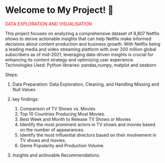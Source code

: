 # Welcome to My Project! 🚀
                                                                                             
                                                                                            
                                                  
  <span style="color:red;">DATA EXPLORATION AND VISUALISATION</span>
                            
                                                               
This project focuses on analyzing a comprehensive dataset of 8,807 Netflix shows to derive actionable insights that can help Netflix make informed decisions about content production and business growth. With Netflix being a leading media and video streaming platform with over 200 million global subscribers as of mid-2021, leveraging data-driven insights is crucial for enhancing its content strategy and optimizing user experience.
Technologies Used: Python libraries: pandas,numpy, matplot and seaborn

Steps:
1. Data Preparation:
Data Exploration, Cleaning, and Handling Missing and Null Values

2. key findings:
   1.  Comparison of TV Shows vs. Movies
   2.  Top 10 Countries Producing Most Movies.
   3.  Best Week and Month to Release TV Shows or Movies
   4.  Identify the most prominent actors in TV shows and movies based on the number of appearances.
   5.  Identify the most influential directors based on their involvement in TV shows and movies.
   6.  Genre Popularity and Production Volume.
      
3. Insights and actinoable Recommendations.
   
